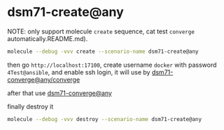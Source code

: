 # dsm71-create@any

NOTE: only support molecule `create` sequence, cat test `converge` automatically.README.md).

```bash
molecule --debug -vvv create --scenario-name dsm71-create@any
```

then go `http://localhost:17100`, create username `docker` with password `4Test@ansible`,
and enable ssh login, it will use by [dsm71-converge@any/converge](../dsm71-converge@any/converge.yml)

after that use [dsm71-converge@any](../dsm71-converge@any/README.md)


finally destroy it

```bash
molecule --debug -vvv destroy --scenario-name dsm71-create@any
```
